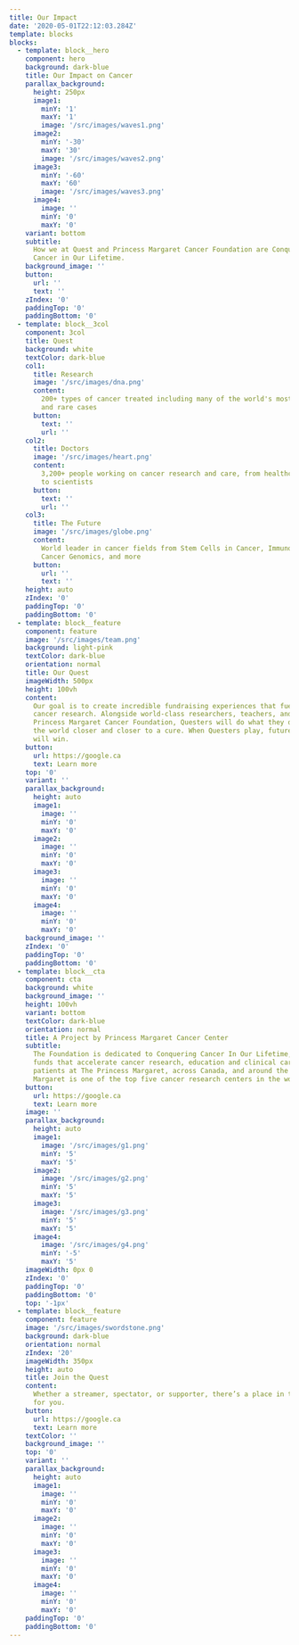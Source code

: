 ```yaml
---
title: Our Impact
date: '2020-05-01T22:12:03.284Z'
template: blocks
blocks:
  - template: block__hero
    component: hero
    background: dark-blue
    title: Our Impact on Cancer
    parallax_background:
      height: 250px
      image1:
        minY: '1'
        maxY: '1'
        image: '/src/images/waves1.png'
      image2:
        minY: '-30'
        maxY: '30'
        image: '/src/images/waves2.png'
      image3:
        minY: '-60'
        maxY: '60'
        image: '/src/images/waves3.png'
      image4:
        image: ''
        minY: '0'
        maxY: '0'
    variant: bottom
    subtitle:
      How we at Quest and Princess Margaret Cancer Foundation are Conquering
      Cancer in Our Lifetime.
    background_image: ''
    button:
      url: ''
      text: ''
    zIndex: '0'
    paddingTop: '0'
    paddingBottom: '0'
  - template: block__3col
    component: 3col
    title: Quest
    background: white
    textColor: dark-blue
    col1:
      title: Research
      image: '/src/images/dna.png'
      content:
        200+ types of cancer treated including many of the world's most complex
        and rare cases
      button:
        text: ''
        url: ''
    col2:
      title: Doctors
      image: '/src/images/heart.png'
      content:
        3,200+ people working on cancer research and care, from healthcare professionals
        to scientists
      button:
        text: ''
        url: ''
    col3:
      title: The Future
      image: '/src/images/globe.png'
      content:
        World leader in cancer fields from Stem Cells in Cancer, Immunotherapy,
        Cancer Genomics, and more
      button:
        url: ''
        text: ''
    height: auto
    zIndex: '0'
    paddingTop: '0'
    paddingBottom: '0'
  - template: block__feature
    component: feature
    image: '/src/images/team.png'
    background: light-pink
    textColor: dark-blue
    orientation: normal
    title: Our Quest
    imageWidth: 500px
    height: 100vh
    content:
      Our goal is to create incredible fundraising experiences that fuel groundbreaking
      cancer research. Alongside world-class researchers, teachers, and caregivers at
      Princess Margaret Cancer Foundation, Questers will do what they do best to move
      the world closer and closer to a cure. When Questers play, future cancer patients
      will win.
    button:
      url: https://google.ca
      text: Learn more
    top: '0'
    variant: ''
    parallax_background:
      height: auto
      image1:
        image: ''
        minY: '0'
        maxY: '0'
      image2:
        image: ''
        minY: '0'
        maxY: '0'
      image3:
        image: ''
        minY: '0'
        maxY: '0'
      image4:
        image: ''
        minY: '0'
        maxY: '0'
    background_image: ''
    zIndex: '0'
    paddingTop: '0'
    paddingBottom: '0'
  - template: block__cta
    component: cta
    background: white
    background_image: ''
    height: 100vh
    variant: bottom
    textColor: dark-blue
    orientation: normal
    title: A Project by Princess Margaret Cancer Center
    subtitle:
      The Foundation is dedicated to Conquering Cancer In Our Lifetime, raising
      funds that accelerate cancer research, education and clinical care benefitting
      patients at The Princess Margaret, across Canada, and around the world. The Princess
      Margaret is one of the top five cancer research centers in the world.
    button:
      url: https://google.ca
      text: Learn more
    image: ''
    parallax_background:
      height: auto
      image1:
        image: '/src/images/g1.png'
        minY: '5'
        maxY: '5'
      image2:
        image: '/src/images/g2.png'
        minY: '5'
        maxY: '5'
      image3:
        image: '/src/images/g3.png'
        minY: '5'
        maxY: '5'
      image4:
        image: '/src/images/g4.png'
        minY: '-5'
        maxY: '5'
    imageWidth: 0px 0
    zIndex: '0'
    paddingTop: '0'
    paddingBottom: '0'
    top: '-1px'
  - template: block__feature
    component: feature
    image: '/src/images/swordstone.png'
    background: dark-blue
    orientation: normal
    zIndex: '20'
    imageWidth: 350px
    height: auto
    title: Join the Quest
    content:
      Whether a streamer, spectator, or supporter, there’s a place in this Quest
      for you.
    button:
      url: https://google.ca
      text: Learn more
    textColor: ''
    background_image: ''
    top: '0'
    variant: ''
    parallax_background:
      height: auto
      image1:
        image: ''
        minY: '0'
        maxY: '0'
      image2:
        image: ''
        minY: '0'
        maxY: '0'
      image3:
        image: ''
        minY: '0'
        maxY: '0'
      image4:
        image: ''
        minY: '0'
        maxY: '0'
    paddingTop: '0'
    paddingBottom: '0'
---
```

